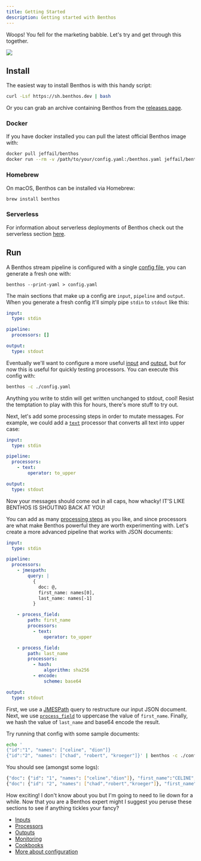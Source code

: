 ```yaml
---
title: Getting Started
description: Getting started with Benthos
---
```


Woops! You fell for the marketing babble. Let's try and get through this
together.

<div style={{textAlign: 'center'}}><img style={{maxWidth: '300px'}} src="/img/teacher-blob.svg" /></div>

## Install

The easiest way to install Benthos is with this handy script:

```sh
curl -Lsf https://sh.benthos.dev | bash
```

Or you can grab an archive containing Benthos from the [releases page][releases].

### Docker

If you have docker installed you can pull the latest official Benthos image
with:

```sh
docker pull jeffail/benthos
docker run --rm -v /path/to/your/config.yaml:/benthos.yaml jeffail/benthos
```

### Homebrew

On macOS, Benthos can be installed via Homebrew:

```sh
brew install benthos
```

### Serverless

For information about serverless deployments of Benthos check out the serverless
section [here][serverless].

## Run

A Benthos stream pipeline is configured with a single
[config file][configuration], you can generate a fresh one with:

```shell
benthos --print-yaml > config.yaml
```

The main sections that make up a config are `input`, `pipeline` and `output`.
When you generate a fresh config it'll simply pipe `stdin` to `stdout` like
this:

```yaml
input:
  type: stdin

pipeline:
  processors: []

output:
  type: stdout
```

Eventually we'll want to configure a more useful [input][inputs] and
[output][outputs], but for now this is useful for quickly testing processors.
You can execute this config with:

```sh
benthos -c ./config.yaml
```

Anything you write to stdin will get written unchanged to stdout, cool! Resist
the temptation to play with this for hours, there's more stuff to try out.

Next, let's add some processing steps in order to mutate messages. For example,
we could add a [`text`][proc_text] processor that converts all text into upper
case:

```yaml
input:
  type: stdin

pipeline:
  processors:
    - text:
        operator: to_upper

output:
  type: stdout
```

Now your messages should come out in all caps, how whacky! IT'S LIKE BENTHOS IS
SHOUTING BACK AT YOU!

You can add as many [processing steps][processors] as you like, and since
processors are what make Benthos powerful they are worth experimenting with.
Let's create a more advanced pipeline that works with JSON documents:

```yaml
input:
  type: stdin

pipeline:
  processors:
    - jmespath:
        query: |
          {
            doc: @,
            first_name: names[0],
            last_name: names[-1]
          }

    - process_field:
        path: first_name
        processors:
          - text:
              operator: to_upper

    - process_field:
        path: last_name
        processors:
          - hash:
              algorithm: sha256
          - encode:
              scheme: base64

output:
  type: stdout
```

First, we use a [JMESPath][jmespath] query to restructure our input
JSON document. Next, we use [`process_field`][proc_proc_field] to uppercase the
value of `first_name`. Finally, we hash the value of `last_name` and base64
encode the result.

Try running that config with some sample documents:

```sh
echo '
{"id":"1", "names": ["celine", "dion"]}
{"id":"2", "names": ["chad", "robert", "kroeger"]}' | benthos -c ./config.yaml
```

You should see (amongst some logs):

```sh
{"doc": {"id": "1", "names": ["celine","dion"]}, "first_name":"CELINE", "last_name":"1VvPgCW9sityz5XAMGdI2BTA7/44Wb3cANKxqhiCo50="}
{"doc": {"id": "2", "names": ["chad","robert","kroeger"]}, "first_name": "CHAD", "last_name": "uXXg5wCKPjpyj/qbivPbD9H9CZ5DH/F0Q1Twytnt2hQ="}
```

How exciting! I don't know about you but I'm going to need to lie down for a
while. Now that you are a Benthos expert might I suggest you peruse these
sections to see if anything tickles your fancy?

- [Inputs][inputs]
- [Processors][processors]
- [Outputs][outputs]
- [Monitoring][monitoring]
- [Cookbooks][cookbooks]
- [More about configuration][configuration]

[proc_proc_field]: /docs/components/processors/process_field
[proc_text]: /docs/components/processors/text
[processors]: /docs/components/processors/about
[inputs]: /docs/components/inputs/about
[outputs]: /docs/components/outputs/about
[jmespath]: http://jmespath.org/
[releases]: https://github.com/Jeffail/benthos/releases
[serverless]: /docs/guides/serverless/about
[configuration]: /docs/configuration/about
[monitoring]: /docs/guides/monitoring
[cookbooks]: /cookbooks